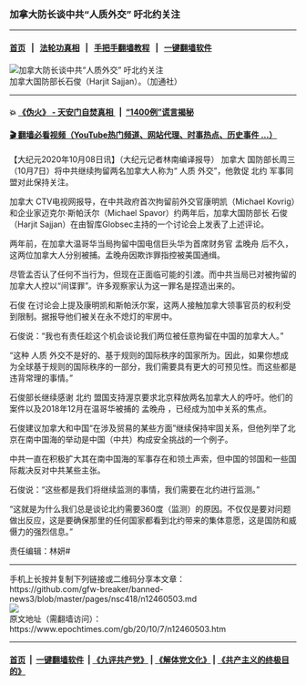 ### 加拿大防长谈中共“人质外交” 吁北约关注
------------------------

#### [首页](https://github.com/gfw-breaker/banned-news3/blob/master/README.md) &nbsp;&nbsp;|&nbsp;&nbsp; [法轮功真相](https://github.com/begood0513/basic/blob/master/README.md)  &nbsp;&nbsp;|&nbsp;&nbsp; [手把手翻墙教程](https://github.com/gfw-breaker/guides/wiki)  &nbsp;&nbsp;|&nbsp;&nbsp; [一键翻墙软件](https://github.com/gfw-breaker/nogfw/blob/master/README.md)  



<div><img alt="加拿大防长谈中共“人质外交” 吁北约关注" class="attachment-djy_600_400 size-djy_600_400 wp-post-image" src="https://i.epochtimes.com/assets/uploads/2020/03/23010637-600x400.jpg"/>
<div class="caption">
 加拿大国防部长石俊（Harjit Sajjan）。（加通社）
</div></div><hr/>

#### 💥 [《伪火》 - 天安门自焚真相 ](http://158.247.195.190:10000/videos/blog/weihuo.html)&nbsp; |&nbsp; [“1400例”谎言揭秘  ](http://158.247.195.190:10000/videos/blog/jiexi1400.html)

#### [ 🎬  翻墙必看视频（YouTube热门频道、网站代理、时事热点、历史事件 ...）](https://github.com/gfw-breaker/links/blob/master/banned.md)

<div><p>
 【大纪元2020年10月08日讯】（大纪元记者林南编译报导）
 <ok href="https://www.epochtimes.com/gb/tag/%E5%8A%A0%E6%8B%BF%E5%A4%A7.html">
  加拿大
 </ok>
 国防部长周三（10月7日）将中共继续拘留两名加拿大人称为“
 <ok href="https://www.epochtimes.com/gb/tag/%E4%BA%BA%E8%B4%A8.html">
  人质
 </ok>
 外交”，他敦促
 <ok href="https://www.epochtimes.com/gb/tag/%E5%8C%97%E7%BA%A6.html">
  北约
 </ok>
 军事同盟对此保持关注。
</p>
<p>
 <ok href="https://www.epochtimes.com/gb/tag/%E5%8A%A0%E6%8B%BF%E5%A4%A7.html">
  加拿大
 </ok>
 CTV电视网报导，在中共政府首次拘留前外交官康明凯（Michael Kovrig）和企业家迈克尔·斯帕沃尔（Michael Spavor）约两年后，加拿大国防部长
 <ok href="https://www.epochtimes.com/gb/tag/%E7%9F%B3%E4%BF%8A.html">
  石俊
 </ok>
 （Harjit Sajjan）在由智库Globsec主持的一个讨论会上发表了上述评论。
</p>
<p>
 两年前，在加拿大温哥华当局拘留中国电信巨头华为首席财务官
 <ok href="https://www.epochtimes.com/gb/tag/%E5%AD%9F%E6%99%9A%E8%88%9F.html">
  孟晚舟
 </ok>
 后不久，这两位加拿大人分别被捕。孟晚舟因欺诈罪指控被美国通缉。
</p>
<p>
 尽管孟否认了任何不当行为，但现在正面临可能的引渡。而中共当局已对被拘留的加拿大人控以“间谍罪”。许多观察家认为这一罪名是捏造出来的。
</p>
<p>
 <ok href="https://www.epochtimes.com/gb/tag/%E7%9F%B3%E4%BF%8A.html">
  石俊
 </ok>
 在讨论会上提及康明凯和斯帕沃尔案，这两人接触加拿大领事官员的权利受到限制。据报导他们被关在永不熄灯的牢房中。
</p>
<p>
 石俊说：“我也有责任趁这个机会谈论我们两位被任意拘留在中国的加拿大人。”
</p>
<p>
 “这种
 <ok href="https://www.epochtimes.com/gb/tag/%E4%BA%BA%E8%B4%A8.html">
  人质
 </ok>
 外交不是好的、基于规则的国际秩序的国家所为。因此，如果你想成为全球基于规则的国际秩序的一部分，我们需要具有更大的可预见性。而这些都是违背常理的事情。”
</p>
<p>
 石俊部长继续感谢
 <ok href="https://www.epochtimes.com/gb/tag/%E5%8C%97%E7%BA%A6.html">
  北约
 </ok>
 盟国支持渥京要求北京释放两名加拿大人的呼吁。他们的案件以及2018年12月在温哥华被捕的
 <ok href="https://www.epochtimes.com/gb/tag/%E5%AD%9F%E6%99%9A%E8%88%9F.html">
  孟晚舟
 </ok>
 ，已经成为加中关系的焦点。
</p>
<p>
 石俊建议加拿大和中国“在涉及贸易的某些方面”继续保持牢固关系，但他列举了北京在南中国海的举动是中国（中共）构成安全挑战的一个例子。
</p>
<p>
 中共一直在积极扩大其在南中国海的军事存在和领土声索，但中国的邻国和一些国际裁决反对中共某些主张。
</p>
<p>
 石俊说：“这些都是我们将继续监测的事情，我们需要在北约进行监测。”
</p>
<p>
 “这就是为什么我们总是谈论北约需要360度（监测）的原因。不仅仅是要对问题做出反应，这是要确保那里的任何国家都看到北约带来的集体意愿，这是国防和威慑力的强烈信息。”
</p>
<p>
 责任编辑：林妍#
</p>
</div>
<hr/>
手机上长按并复制下列链接或二维码分享本文章：<br/>
https://github.com/gfw-breaker/banned-news3/blob/master/pages/nsc418/n12460503.md <br/>
<a href='https://github.com/gfw-breaker/banned-news3/blob/master/pages/nsc418/n12460503.md'><img src='https://github.com/gfw-breaker/banned-news3/blob/master/pages/nsc418/n12460503.md.png'/></a> <br/>
原文地址（需翻墙访问）：https://www.epochtimes.com/gb/20/10/7/n12460503.htm


------------------------
#### [首页](https://github.com/gfw-breaker/banned-news3/blob/master/README.md) &nbsp;|&nbsp; [一键翻墙软件](https://github.com/gfw-breaker/nogfw/blob/master/README.md) &nbsp;| [《九评共产党》](https://github.com/gfw-breaker/9ping.md/blob/master/README.md#九评之一评共产党是什么) | [《解体党文化》](https://github.com/gfw-breaker/jtdwh.md/blob/master/README.md) | [《共产主义的终极目的》](https://github.com/gfw-breaker/gczydzjmd.md/blob/master/README.md)


<img src='http://gfw-breaker.win/banned-news3/pages/nsc418/n12460503.md' width='0px' height='0px'/>